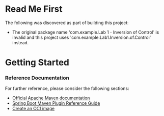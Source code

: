# Read Me First
The following was discovered as part of building this project:

* The original package name 'com.example.Lab 1 - Inversion of Control' is invalid and this project uses 'com.example.Lab1.Inversion.of.Control' instead.

# Getting Started

### Reference Documentation
For further reference, please consider the following sections:

* [Official Apache Maven documentation](https://maven.apache.org/guides/index.html)
* [Spring Boot Maven Plugin Reference Guide](https://docs.spring.io/spring-boot/docs/2.7.5/maven-plugin/reference/html/)
* [Create an OCI image](https://docs.spring.io/spring-boot/docs/2.7.5/maven-plugin/reference/html/#build-image)

